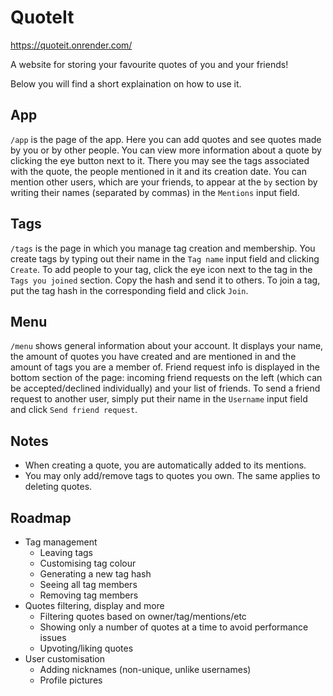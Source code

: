 # QuoteIt
https://quoteit.onrender.com/

A website for storing your favourite quotes of you and your friends!

Below you will find a short explaination on how to use it.


## App
`/app` is the page of the app. Here you can add quotes and see quotes made by you or by other people. You can view more information about a quote by clicking the eye button next to it. There you may see the tags associated with the quote, the people mentioned in it and its creation date. You can mention other users, which are your friends, to appear at the `by` section by writing their names (separated by commas) in the `Mentions` input field.


## Tags
`/tags` is the page in which you manage tag creation and membership. You create tags by typing out their name in the `Tag name` input field and clicking `Create`. To add people to your tag, click the eye icon next to the tag in the `Tags you joined` section. Copy the hash and send it to others. To join a tag, put the tag hash in the corresponding field and click `Join`.


## Menu
`/menu` shows general information about your account. It displays your name, the amount of quotes you have created and are mentioned in and the amount of tags you are a member of. Friend request info is displayed in the bottom section of the page: incoming friend requests on the left (which can be accepted/declined individually) and your list of friends. To send a friend request to another user, simply put their name in the `Username` input field and click `Send friend request`.


## Notes
* When creating a quote, you are automatically added to its mentions.
* You may only add/remove tags to quotes you own. The same applies to deleting quotes.


## Roadmap
* Tag management
    * Leaving tags
    * Customising tag colour
    * Generating a new tag hash
    * Seeing all tag members
    * Removing tag members
* Quotes filtering, display and more
    * Filtering quotes based on owner/tag/mentions/etc
    * Showing only a number of quotes at a time to avoid performance issues
    * Upvoting/liking quotes
* User customisation
    * Adding nicknames (non-unique, unlike usernames)
    * Profile pictures